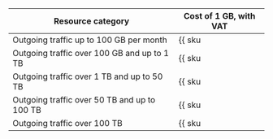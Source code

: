| Resource category | Cost of 1 GB, with VAT |
| --- | --- |
| Outgoing traffic up to 100 GB per month | {{ sku|RUB|storage.api.network.inet.egress|string }} |
| Outgoing traffic over 100 GB and up to 1 TB | {{ sku|RUB|storage.api.network.inet.egress|pricingRate.100|string }} |
| Outgoing traffic over 1 TB and up to 50 TB | {{ sku|RUB|storage.api.network.inet.egress|pricingRate.1024|string }} |
| Outgoing traffic over 50 TB and up to 100 TB | {{ sku|RUB|storage.api.network.inet.egress|pricingRate.51200|string }} |
| Outgoing traffic over 100 TB | {{ sku|RUB|storage.api.network.inet.egress|pricingRate.102400|string }} |